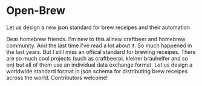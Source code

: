 # Open-Brew
Let us design a new json standard for brew receipes and their automation

Dear homebrew friends. I'm new to this allnew craftbeer and homebrew community. And the last time I've read a lot about it. So much happened in the last years. But I still miss an offical standard for brewing receipes. There are so much cool projects (such as craftbeerpi, kleiner brauhelfer and so on) but all of them use an individual data exchange format. Let us design a worldwide standard format in json schema for distributing brew receipes across the world. Contributors welcome!
